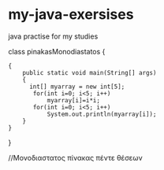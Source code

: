 # my-java-exersises
java practise for my studies

class pinakasMonodiastatos {
    
    {
        public static void main(String[] args)
        {
          int[] myarray = new int[5];
           for(int i=0; i<5; i++)
               myarray[i]=i*i;
           for(int i=0; i<5; i++)
               System.out.println(myarray[i]);
        }
    }
}

//Μονοδιαστατος πίνακας πέντε θέσεων
